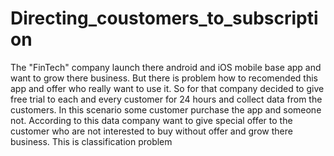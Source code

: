 # Directing_coustomers_to_subscription
The "FinTech" company launch there android and iOS mobile base app and want to grow there business.  But there is problem how to recomended this app and offer who really want to use it.  So for that company decided to give free trial to each and every customer for 24 hours and collect data from the customers. In this scenario some customer purchase the app and someone not. According to this data company want to give special offer to the customer who are not interested to buy without offer and grow there business.   This is classification problem
